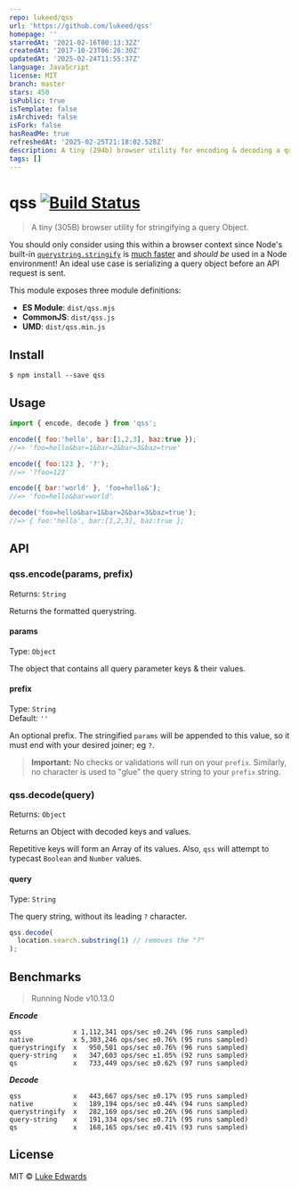 ```yaml
---
repo: lukeed/qss
url: 'https://github.com/lukeed/qss'
homepage: ''
starredAt: '2021-02-16T00:13:32Z'
createdAt: '2017-10-23T06:26:30Z'
updatedAt: '2025-02-24T11:55:37Z'
language: JavaScript
license: MIT
branch: master
stars: 450
isPublic: true
isTemplate: false
isArchived: false
isFork: false
hasReadMe: true
refreshedAt: '2025-02-25T21:18:02.528Z'
description: A tiny (294b) browser utility for encoding & decoding a querystring.
tags: []
---
```


# qss [![Build Status](https://travis-ci.org/lukeed/qss.svg?branch=master)](https://travis-ci.org/lukeed/qss)

> A tiny (305B) browser utility for stringifying a query Object.

You should only consider using this within a browser context since Node's built-in [`querystring.stringify`](https://nodejs.org/api/querystring.html#querystring_querystring_stringify_obj_sep_eq_options) is [much faster](#benchmarks) and _should be_ used in a Node environment! An ideal use case is serializing a query object before an API request is sent.

This module exposes three module definitions:

* **ES Module**: `dist/qss.mjs`
* **CommonJS**: `dist/qss.js`
* **UMD**: `dist/qss.min.js`


## Install

```
$ npm install --save qss
```


## Usage

```js
import { encode, decode } from 'qss';

encode({ foo:'hello', bar:[1,2,3], baz:true });
//=> 'foo=hello&bar=1&bar=2&bar=3&baz=true'

encode({ foo:123 }, '?');
//=> '?foo=123'

encode({ bar:'world' }, 'foo=hello&');
//=> 'foo=hello&bar=world'

decode('foo=hello&bar=1&bar=2&bar=3&baz=true');
//=> { foo:'hello', bar:[1,2,3], baz:true };
```


## API

### qss.encode(params, prefix)
Returns: `String`

Returns the formatted querystring.

#### params
Type: `Object`

The object that contains all query parameter keys & their values.

#### prefix
Type: `String`<br>
Default: `''`

An optional prefix. The stringified `params` will be appended to this value, so it must end with your desired joiner; eg `?`.

> **Important:** No checks or validations will run on your `prefix`. Similarly, no character is used to "glue" the query string to your `prefix` string.

### qss.decode(query)
Returns: `Object`

Returns an Object with decoded keys and values.

Repetitive keys will form an Array of its values. Also, `qss` will attempt to typecast `Boolean` and `Number` values.

#### query
Type: `String`

The query string, without its leading `?` character.

```js
qss.decode(
  location.search.substring(1) // removes the "?"
);
```


## Benchmarks

> Running Node v10.13.0

***Encode***

```
qss             x 1,112,341 ops/sec ±0.24% (96 runs sampled)
native          x 5,303,246 ops/sec ±0.76% (95 runs sampled)
querystringify  x   950,501 ops/sec ±0.76% (96 runs sampled)
query-string    x   347,603 ops/sec ±1.05% (92 runs sampled)
qs              x   733,449 ops/sec ±0.62% (97 runs sampled)
```

***Decode***

```
qss             x   443,667 ops/sec ±0.17% (95 runs sampled)
native          x   189,194 ops/sec ±0.44% (94 runs sampled)
querystringify  x   282,169 ops/sec ±0.26% (96 runs sampled)
query-string    x   191,334 ops/sec ±0.71% (95 runs sampled)
qs              x   168,165 ops/sec ±0.41% (93 runs sampled)
```

## License

MIT © [Luke Edwards](https://lukeed.com)

